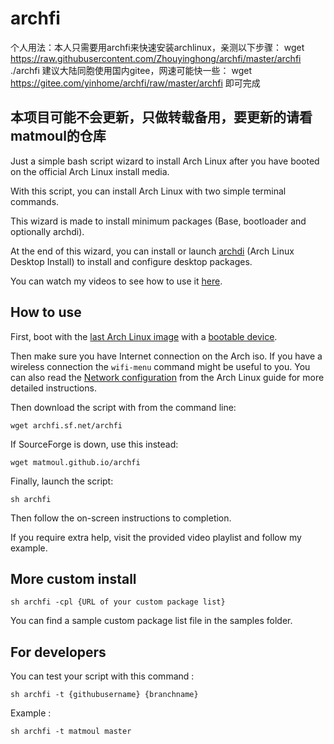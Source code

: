 # archfi

个人用法：本人只需要用archfi来快速安装archlinux，亲测以下步骤：
    wget https://raw.githubusercontent.com/Zhouyinghong/archfi/master/archfi
    ./archfi
   建议大陆同胞使用国内gitee，网速可能快一些：
    wget https://gitee.com/yinhome/archfi/raw/master/archfi
即可完成

本项目可能不会更新，只做转载备用，要更新的请看matmoul的仓库
------------------------------------------------------------------------------------
Just a simple bash script wizard to install Arch Linux after you have booted on the official Arch Linux install media.

With this script, you can install Arch Linux with two simple terminal commands.

This wizard is made to install minimum packages (Base, bootloader and optionally archdi).

At the end of this wizard, you can install or launch [archdi](https://github.com/MatMoul/archdi) (Arch Linux Desktop Install) to install and configure desktop packages.

You can watch my videos to see how to use it [here](https://www.youtube.com/playlist?list=PLytHgIKLV1caHlCrcTSkm5OF2WSVI1_Sq).

## How to use

First, boot with the [last Arch Linux image](https://www.archlinux.org/download/) with a [bootable device](https://wiki.archlinux.org/index.php/USB_flash_installation_media).

Then make sure you have Internet connection on the Arch iso. If you have a wireless connection the `wifi-menu` command might be useful to you. You can also read the [Network configuration](https://wiki.archlinux.org/index.php/Network_configuration) from the Arch Linux guide for more detailed instructions.

Then download the script with from the command line:

    wget archfi.sf.net/archfi

If SourceForge is down, use this instead:

    wget matmoul.github.io/archfi

Finally, launch the script:

    sh archfi

Then follow the on-screen instructions to completion.

If you require extra help, visit the provided video playlist and follow my example.

## More custom install

    sh archfi -cpl {URL of your custom package list}

You can find a sample custom package list file in the samples folder.

## For developers

You can test your script with this command :

    sh archfi -t {githubusername} {branchname}

Example :

    sh archfi -t matmoul master
